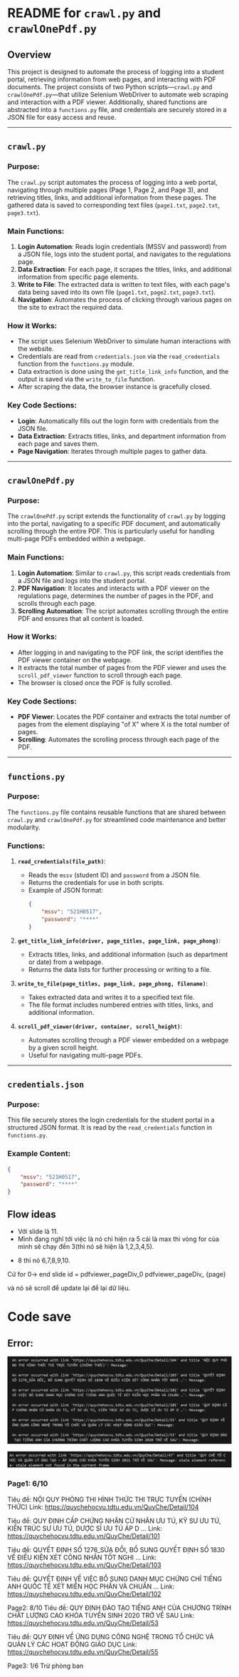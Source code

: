 # README for `crawl.py` and `crawlOnePdf.py`

## Overview

This project is designed to automate the process of logging into a student portal, retrieving information from web pages, and interacting with PDF documents. The project consists of two Python scripts—`crawl.py` and `crawlOnePdf.py`—that utilize Selenium WebDriver to automate web scraping and interaction with a PDF viewer. Additionally, shared functions are abstracted into a `functions.py` file, and credentials are securely stored in a JSON file for easy access and reuse.

---

## `crawl.py`

### Purpose:
The `crawl.py` script automates the process of logging into a web portal, navigating through multiple pages (Page 1, Page 2, and Page 3), and retrieving titles, links, and additional information from these pages. The gathered data is saved to corresponding text files (`page1.txt`, `page2.txt`, `page3.txt`).

### Main Functions:
1. **Login Automation**: Reads login credentials (MSSV and password) from a JSON file, logs into the student portal, and navigates to the regulations page.
2. **Data Extraction**: For each page, it scrapes the titles, links, and additional information from specific page elements.
3. **Write to File**: The extracted data is written to text files, with each page's data being saved into its own file (`page1.txt`, `page2.txt`, `page3.txt`).
4. **Navigation**: Automates the process of clicking through various pages on the site to extract the required data.

### How it Works:
- The script uses Selenium WebDriver to simulate human interactions with the website.
- Credentials are read from `credentials.json` via the `read_credentials` function from the `functions.py` module.
- Data extraction is done using the `get_title_link_info` function, and the output is saved via the `write_to_file` function.
- After scraping the data, the browser instance is gracefully closed.

### Key Code Sections:
- **Login**: Automatically fills out the login form with credentials from the JSON file.
- **Data Extraction**: Extracts titles, links, and department information from each page and saves them.
- **Page Navigation**: Iterates through multiple pages to gather data.

---

## `crawlOnePdf.py`

### Purpose:
The `crawlOnePdf.py` script extends the functionality of `crawl.py` by logging into the portal, navigating to a specific PDF document, and automatically scrolling through the entire PDF. This is particularly useful for handling multi-page PDFs embedded within a webpage.

### Main Functions:
1. **Login Automation**: Similar to `crawl.py`, this script reads credentials from a JSON file and logs into the student portal.
2. **PDF Navigation**: It locates and interacts with a PDF viewer on the regulations page, determines the number of pages in the PDF, and scrolls through each page.
3. **Scrolling Automation**: The script automates scrolling through the entire PDF and ensures that all content is loaded.

### How it Works:
- After logging in and navigating to the PDF link, the script identifies the PDF viewer container on the webpage.
- It extracts the total number of pages from the PDF viewer and uses the `scroll_pdf_viewer` function to scroll through each page.
- The browser is closed once the PDF is fully scrolled.

### Key Code Sections:
- **PDF Viewer**: Locates the PDF container and extracts the total number of pages from the element displaying "of X" where X is the total number of pages.
- **Scrolling**: Automates the scrolling process through each page of the PDF.
  
---

## `functions.py`

### Purpose:
The `functions.py` file contains reusable functions that are shared between `crawl.py` and `crawlOnePdf.py` for streamlined code maintenance and better modularity.

### Functions:
1. **`read_credentials(file_path)`**:
   - Reads the `mssv` (student ID) and `password` from a JSON file.
   - Returns the credentials for use in both scripts.
   - Example of JSON format:
     ```json
     {
         "mssv": "521H0517",
         "password": "****"
     }
     ```

2. **`get_title_link_info(driver, page_titles, page_link, page_phong)`**:
   - Extracts titles, links, and additional information (such as department or date) from a webpage.
   - Returns the data lists for further processing or writing to a file.

3. **`write_to_file(page_titles, page_link, page_phong, filename)`**:
   - Takes extracted data and writes it to a specified text file.
   - The file format includes numbered entries with titles, links, and additional information.

4. **`scroll_pdf_viewer(driver, container, scroll_height)`**:
   - Automates scrolling through a PDF viewer embedded on a webpage by a given scroll height.
   - Useful for navigating multi-page PDFs.

---

## `credentials.json`

### Purpose:
This file securely stores the login credentials for the student portal in a structured JSON format. It is read by the `read_credentials` function in `functions.py`.

### Example Content:
```json
{
    "mssv": "521H0517",
    "password": "****"
}
```

## Flow ideas

- Với slide là 11. 
- Mình đang nghĩ tới việc là nó chỉ hiện ra 5 cái là max thì vòng for của mình sẽ chạy đến 3(thì nó sẽ hiện là 1,2,3,4,5). 
* 8 thì nó 6,7,8,9,10. 

Cứ for 0-> end slide
id = pdfviewer_pageDiv_0
pdfviewer_pageDiv_ {page}

và nó sẽ scroll để update lại để lại dữ liệu. 

# Code save

## Error:
![](../../assets/images/Pasted%20image%2020241031155412.png)

![](../../assets/images/Pasted%20image%2020241031155425.png)

 
### Page1: 6/10 
Tiêu đề: NỘI QUY PHÒNG THI HÌNH THỨC THI TRỰC TUYẾN (CHÍNH THỨC)
Link: https://quychehocvu.tdtu.edu.vn/QuyChe/Detail/104


Tiêu đề: QUY ĐỊNH CẤP CHỨNG NHẬN CỬ NHÂN ƯU TÚ, KỸ SƯ ƯU TÚ, KIẾN TRÚC SƯ ƯU TÚ, DƯỢC SĨ ƯU TÚ ÁP D …
Link: https://quychehocvu.tdtu.edu.vn/QuyChe/Detail/101

Tiêu đề: QUYẾT ĐỊNH SỐ 1276_SỬA ĐỔI, BỔ SUNG QUYẾT ĐỊNH SỐ 1830 VỀ ĐIỀU KIỆN XÉT CÔNG NHÂN TỐT NGHI …
Link: https://quychehocvu.tdtu.edu.vn/QuyChe/Detail/103

Tiêu đề: QUYẾT ĐỊNH VỀ VIỆC BỔ SUNG DANH MỤC CHỨNG CHỈ TIẾNG ANH QUỐC TẾ XÉT MIỄN HỌC PHẦN VÀ CHUẨN …
Link: https://quychehocvu.tdtu.edu.vn/QuyChe/Detail/102

Page2: 8/10 
Tiêu đề: QUY ĐỊNH ĐÀO TẠO TIẾNG ANH CỦA CHƯƠNG TRÌNH CHẤT LƯỢNG CAO KHÓA TUYỂN SINH 2020 TRỞ VỀ SAU
Link: https://quychehocvu.tdtu.edu.vn/QuyChe/Detail/53

Tiêu đề: QUY ĐỊNH VỀ ỨNG DỤNG CÔNG NGHỆ TRONG TỔ CHỨC VÀ QUẢN LÝ CÁC HOẠT ĐỘNG GIÁO DỤC
Link: https://quychehocvu.tdtu.edu.vn/QuyChe/Detail/55

Page3: 1/6
Trừ phòng ban 

